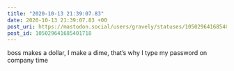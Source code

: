 ```yaml
---
title: "2020-10-13 21:39:07.83"
date: 2020-10-13 21:39:07.83 +00
post_uri: https://mastodon.social/users/gravely/statuses/105029641685401718
post_id: 105029641685401718
---
```

boss makes a dollar, I make a dime, that’s why I type my password on company time


